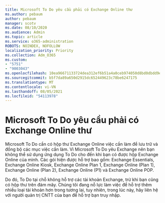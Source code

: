 ```yaml
---
title: Microsoft To Do yêu cầu phải có Exchange Online thư
ms.author: pebaum
author: pebaum
manager: scotv
ms.date: 08/10/2020
ms.audience: Admin
ms.topic: article
ms.service: o365-administration
ROBOTS: NOINDEX, NOFOLLOW
localization_priority: Priority
ms.collection: Adm_O365
ms.custom:
- "5751"
- "9003043"
ms.openlocfilehash: 10ea96671133724dea312ef6b51a4a0ceb974050d8bd0dbdd9e89b895e76e671
ms.sourcegitcommit: b5f7da89a650d2915dc652449623c78be6247175
ms.translationtype: MT
ms.contentlocale: vi-VN
ms.lasthandoff: 08/05/2021
ms.locfileid: "54113978"
---
```

# <a name="microsoft-to-do-requires-an-exchange-online-mailbox"></a>Microsoft To Do yêu cầu phải có Exchange Online thư

Microsoft To Do cần có hộp thư Exchange Online việc cần làm để lưu trữ và đồng bộ các mục việc cần làm. Vì Microsoft To Do yêu Exchange nên bạn không thể sử dụng ứng dụng To Do cho đến khi bạn có được hộp Exchange Online của mình. Các gói hiện được hỗ trợ bao gồm: Exchange Essentials, Exchange Online Kiosk, Exchange Online Plan 1, Exchange Online (Plan 1), Exchange Online (Plan 2), Exchange Online (P1) và Exchange Online POP.

Do đó, To Do tại chỗ không hỗ trợ các tài khoản Exchange, trừ khi bạn cũng có hộp thư trên đám mây. Chúng tôi đang nỗ lực làm việc để hỗ trợ thêm nhiều loại tài khoản hơn trong tương lai, tuy nhiên, trong lúc này, hãy liên hệ với người quản trị CNTT của bạn để hỗ trợ bạn truy nhập.
